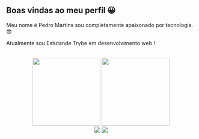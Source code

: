 ## Boas vindas ao meu perfil 😀

Meu nome é Pedro Martins sou completamente apaixonado por tecnologia. 😎

Atualmente sou Estutande Trybe em desenvolvimento web !

<br>

<!-- GITHUB STATUS -->
<div align="center">
  <img height="180em" src="https://github-readme-stats.vercel.app/api?username=pedromsdev&show_icons=true&theme=dark&include_all_commits=true&count_private=true"/>
  <img height="180em" src="https://github-readme-stats.vercel.app/api/top-langs/?username=pedromsdev&layout=compact&langs_count=10&theme=dark"/>

  <!-- TEMAS: dark, radical, merko, gruvbox, tokyonight, onedark, cobalt, synthwave, highcontrast, dracula -->
</div>
<!-- REDES SOCIAIS -->
<div align="center">
  <a href="https://www.instagram.com/pedro.mar.sou/" target="_blank"><img src="https://img.shields.io/badge/-Instagram-%23E4405F?style=for-the-badge&logo=instagram&logoColor=white" target="_blank"></a>
  <a href="https://www.linkedin.com/in/pedromsdev/" target="_blank"><img src="https://img.shields.io/badge/-LinkedIn-%230077B5?style=for-the-badge&logo=linkedin&logoColor=white" target="_blank"></a>  
</div>

